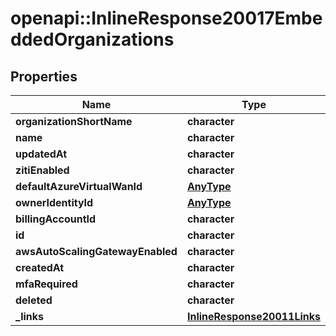 # openapi::InlineResponse20017EmbeddedOrganizations

## Properties
Name | Type | Description | Notes
------------ | ------------- | ------------- | -------------
**organizationShortName** | **character** |  | 
**name** | **character** |  | 
**updatedAt** | **character** |  | 
**zitiEnabled** | **character** |  | 
**defaultAzureVirtualWanId** | [**AnyType**](.md) |  | 
**ownerIdentityId** | [**AnyType**](.md) |  | 
**billingAccountId** | **character** |  | 
**id** | **character** |  | 
**awsAutoScalingGatewayEnabled** | **character** |  | 
**createdAt** | **character** |  | 
**mfaRequired** | **character** |  | 
**deleted** | **character** |  | 
**_links** | [**InlineResponse20011Links**](inline_response_200_11__links.md) |  | 


